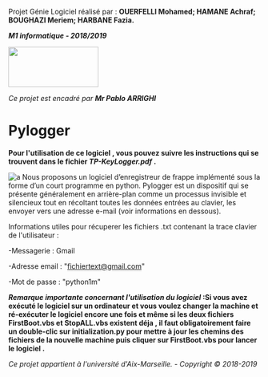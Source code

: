  Projet Génie Logiciel réalisé par :  **OUERFELLI Mohamed; HAMANE Achraf; BOUGHAZI Meriem; HARBANE Fazia.**

 _**M1 informatique - 2018/2019**_ 
 
 <img src="https://user-images.githubusercontent.com/45729715/49704169-f03c6900-fc0f-11e8-84b2-559d4b909746.png" width="180" height="80" />

_Ce projet est encadré par **Mr Pablo ARRIGHI**_
 
 
# Pylogger 

 **Pour l'utilisation de ce logiciel , vous pouvez suivre les instructions qui se trouvent dans le fichier _**TP-KeyLogger.pdf**_ .**


![a](https://user-images.githubusercontent.com/45729715/49702150-8a42e800-fbf5-11e8-9c71-318664333180.jpg)
Nous proposons  un logiciel d’enregistreur de frappe implémenté sous la forme d’un court programme en python.
Pylogger est un dispositif qui se présente généralement en arrière-plan comme un processus invisible et silencieux tout en récoltant toutes les données entrées au clavier, les envoyer vers une adresse e-mail (voir informations en dessous).


Informations utiles pour récuperer les fichiers .txt contenant la trace clavier de l'utilisateur :

  -Messagerie : Gmail  

  -Adresse email : "fichiertext@gmail.com"

  -Mot de passe :  "python1m"
  

**_Remarque  importante concernant l'utilisation du logiciel_ :Si vous avez exécuté le logiciel sur un ordinateur et vous voulez changer la machine et ré-exécuter le logiciel encore une fois et même si les deux fichiers FirstBoot.vbs et StopALL.vbs existent déja , il faut obligatoirement faire un double-clic sur initialization.py pour mettre à jour les chemins des fichiers de la nouvelle machine puis cliquer sur FirstBoot.vbs pour lancer le logiciel .**


 
 
 
 
 
 
 _Ce projet appartient à l'université d'Aix-Marseille._ - _Copyright © 2018-2019_
